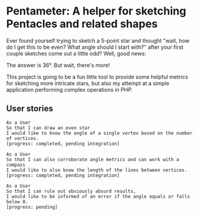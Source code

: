  # **Pentameter: A helper for sketching Pentacles and related shapes**

Ever found yourself trying to sketch a 5-point star and thought
"wait, how do I get this to be even? What angle should I start with?" after
your first couple sketches come out a little odd? Well, good news:

The answer is 36°.
But wait, there's more!

This project is going to be a fun little tool to provide some helpful metrics
for sketching more intricate stars, but also my attempt at a simple application
performing complex operations in PHP.

## User stories

```
As a User
So that I can draw an even star
I would like to know the angle of a single vertex based on the number of vertices.
[progress: completed, pending integration]
```

```
As a User
So that I can also corroborate angle metrics and can work with a compass
I would like to also know the length of the lines between vertices.
[progress: completed, pending integration]
```

```
As a User
So that I can rule out obviously absurd results,
I would like to be informed of an error if the angle equals or falls below 0.
[progress: pending]
```
